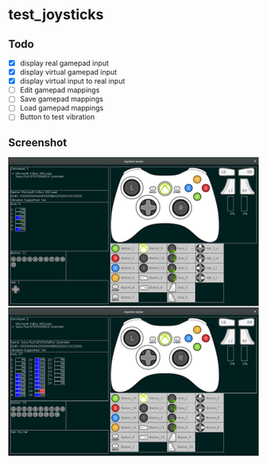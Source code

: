 # test_joysticks

Todo
---
- [x] display real gamepad input
- [x] display virtual gamepad input
- [x] display virtual input to real input
- [ ] Edit gamepad mappings
- [ ] Save gamepad mappings
- [ ] Load gamepad mappings
- [ ] Button to test vibration 

Screenshot
----

![alt tag](screenshot/1.png)
![alt tag](screenshot/2.png)

